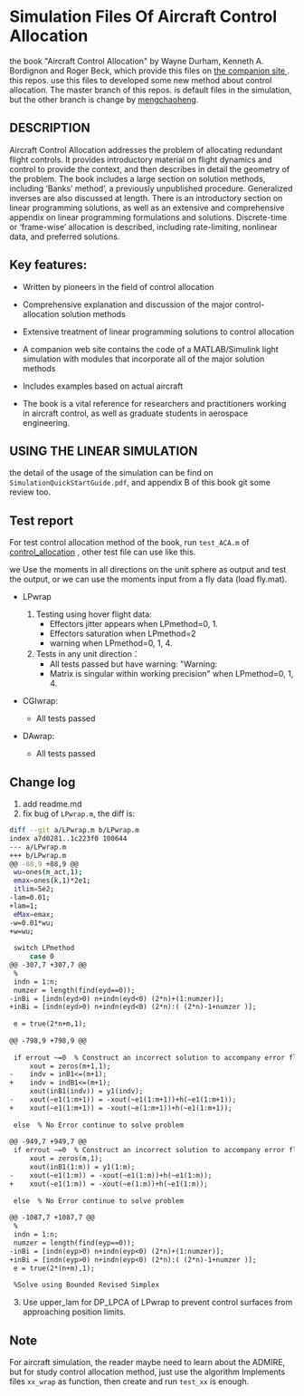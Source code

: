 # Simulation Files Of Aircraft Control Allocation
the book "Aircraft Control Allocation" by Wayne Durham, Kenneth A. Bordignon and Roger Beck, which provide this files on [the companion site ](https://www.wiley.com//legacy/wileychi/durham2/). this repos. use this files to developed some new method about control allocation. The master branch of this repos. is default files in the simulation, but the other branch is change by [mengchaoheng](https://github.com/mengchaoheng).

## DESCRIPTION

Aircraft Control Allocation addresses the problem of allocating redundant flight controls. It provides introductory material on flight dynamics and control to provide the context, and then describes in detail the geometry of the problem. The book includes a large section on solution methods, including ‘Banks’ method’, a previously unpublished procedure. Generalized inverses are also discussed at length. There is an introductory section on linear programming solutions, as well as an extensive and comprehensive appendix on linear programming formulations and solutions. Discrete-time or ‘frame-wise’ allocation is described, including rate-limiting, nonlinear data, and preferred solutions.

## Key features:

* Written by pioneers in the field of control allocation

* Comprehensive explanation and discussion of the major control-allocation solution methods

* Extensive treatment of linear programming solutions to control allocation

* A companion web site contains the code of a MATLAB/Simulink light simulation with modules that incorporate all of the major solution methods

* Includes examples based on actual aircraft

* The book is a vital reference for researchers and practitioners working in aircraft control, as well as graduate students in aerospace engineering.


## USING THE LINEAR SIMULATION
the detail of the usage of the simulation can be find on `SimulationQuickStartGuide.pdf`, and appendix B of this book git some review too.

## Test report
For test control allocation method of the book, run `test_ACA.m` of [control_allocation](https://github.com/mengchaoheng/control_allocation.git) , other test file can use like this.

we Use the moments in all directions on the unit sphere as output and test the output, or we can use the moments input from a fly data (load fly.mat).

* LPwrap
    1. Testing using hover flight data:
        - Effectors jitter appears when LPmethod=0, 1. 
        - Effectors saturation when LPmethod=2
        - warning when LPmethod=0, 1, 4.
    2. Tests in any unit direction：
        - All tests passed but have warning: "Warning:
        - Matrix is singular within working precision" when LPmethod=0, 1, 4.
* CGIwrap:
    - All tests passed

* DAwrap:
    - All tests passed
## Change log
1. add readme.md
2. fix bug of `LPwrap.m`,  the diff is:
```sh
diff --git a/LPwrap.m b/LPwrap.m
index a7d0281..1c223f0 100644
--- a/LPwrap.m
+++ b/LPwrap.m
@@ -88,9 +88,9 @@
 wu=ones(m_act,1);
 emax=ones(k,1)*2e1;
 itlim=5e2;
-lam=0.01;
+lam=1;
 eMax=emax;
-w=0.01*wu;
+w=wu;
 
 switch LPmethod
     case 0
@@ -307,7 +307,7 @@
 %
 indn = 1:n;
 numzer = length(find(eyd==0));
-inBi = [indn(eyd>0) n+indn(eyd<0) (2*n)+(1:numzer)];
+inBi = [indn(eyd>0) n+indn(eyd<0) (2*n):( (2*n)-1+numzer )];
 
 e = true(2*n+m,1);
 
@@ -798,9 +798,9 @@
 
 if errout ~=0  % Construct an incorrect solution to accompany error flags
     xout = zeros(m+1,1);
-    indv = inB1<=(m+1);
+    indv = indB1<=(m+1);
     xout(inB1(indv)) = y1(indv);
-    xout(~e1(1:m+1)) = -xout(~e1(1:m+1))+h(~e1(1:m+1));
+    xout(~e1(1:m+1)) = -xout(~e(1:m+1))+h(~e1(1:m+1));
     
 else  % No Error continue to solve problem
     
@@ -949,7 +949,7 @@
 if errout ~=0  % Construct an incorrect solution to accompany error flags
     xout = zeros(m,1);
     xout(inB1(1:m)) = y1(1:m);
-    xout(~e1(1:m)) = -xout(~e1(1:m))+h(~e1(1:m));
+    xout(~e1(1:m)) = -xout(~e(1:m))+h(~e1(1:m));
     
 else  % No Error continue to solve problem
     
@@ -1087,7 +1087,7 @@
 %
 indn = 1:n;
 numzer = length(find(eyp==0));
-inBi = [indn(eyp>0) n+indn(eyp<0) (2*n)+(1:numzer)];
+inBi = [indn(eyp>0) n+indn(eyp<0) (2*n):( (2*n)-1+numzer )];
 e = true(2*(n+m),1);
 
 %Solve using Bounded Revised Simplex

``` 

3. Use upper_lam for DP_LPCA of LPwrap to prevent control surfaces from approaching position limits.
## Note 
For aircraft simulation, the reader maybe need to learn about the ADMIRE, but for study control allocation method, just use the algorithm Implements files `xx_wrap` as function, then create and run `test_xx` is enough.
 
